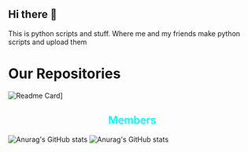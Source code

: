 ## Hi there 👋

This is python scripts and stuff. Where me and my friends make python scripts and upload them

<h1>Our Repositories</h1>

![Readme Card](https://github-readme-stats.vercel.app/api/pin/?username=Python-Scripts-and-Stuff&&theme=radical&repo=virus)]

<h2 style = "text-align:center;color:aqua;">Members</h2>

![Anurag's GitHub stats](https://github-readme-stats.vercel.app/api?username=vackyton&theme=radical&show_icons=true)
![Anurag's GitHub stats](https://github-readme-stats.vercel.app/api?username=bigboytaco&theme=radical&show_icons=true)
